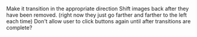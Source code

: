 Make it transition in the appropriate direction
Shift images back after they have been removed. (right now they just go farther and farther to the left each time)
Don't allow user to click buttons again until after transitions are complete?
